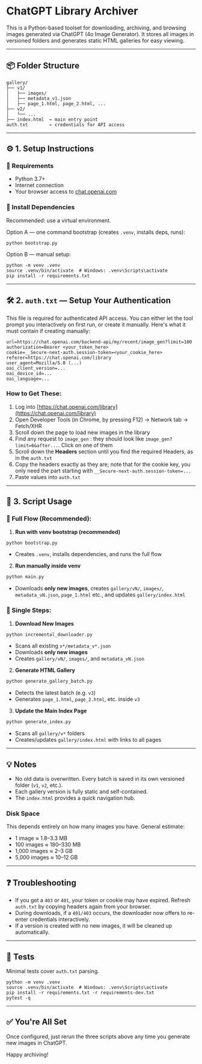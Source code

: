 # ChatGPT Library Archiver

This is a Python-based toolset for downloading, archiving, and browsing images generated via ChatGPT (4o Image Generator). It stores all images in versioned folders and generates static HTML galleries for easy viewing.

---

## 📦 Folder Structure

```
gallery/
├── v1/
│   ├── images/
│   ├── metadata_v1.json
│   ├── page_1.html, page_2.html, ...
├── v2/
│   └── ...
├── index.html  ← main entry point
auth.txt        ← credentials for API access
```

---

## ⚙️ 1. Setup Instructions

### 🔹 Requirements

- Python 3.7+
- Internet connection
- Your browser access to [chat.openai.com](https://chat.openai.com)

### 🔹 Install Dependencies

Recommended: use a virtual environment.

Option A — one command bootstrap (creates `.venv`, installs deps, runs):

```
python bootstrap.py
```

Option B — manual setup:

```
python -m venv .venv
source .venv/bin/activate  # Windows: .venv\Scripts\activate
pip install -r requirements.txt
```

---

## 🛠 2. `auth.txt` — Setup Your Authentication

This file is required for authenticated API access. You can either let the tool prompt you interactively on first run, or create it manually. Here's what it must contain if creating manually:

```
url=https://chat.openai.com/backend-api/my/recent/image_gen?limit=100
authorization=Bearer <your_token_here>
cookie=__Secure-next-auth.session-token=<your_cookie_here>
referer=https://chat.openai.com/library
user_agent=Mozilla/5.0 (...)
oai_client_version=...
oai_device_id=...
oai_language=...
```

### How to Get These:
1. Log into [https://chat.openai.com/library](https://chat.openai.com/library)
2. Open Developer Tools (in Chrome, by pressing F12) → Network tab → Fetch/XHR
3. Scroll down the page to load new images in the library
4. Find any request to `image_gen` : they should look like `image_gen?limit=6&after...`. Click on one of them
5. Scroll down the **Headers** section until you find the required Headers, as in the `auth.txt`
6. Copy the headers exactly as they are; note that for the cookie key, you only need the part starting with `__Secure-next-auth.session-token=...`
7. Paste values into `auth.txt`

---

## 🚀 3. Script Usage
### 🧭 Full Flow (Recommended):

1. **Run with venv bootstrap (recommended)**

```bash
python bootstrap.py
```
- Creates `.venv`, installs dependencies, and runs the full flow

2. **Run manually inside venv**

```bash
python main.py
```
- Downloads **only new images**, creates `gallery/vN/`, `images/`, `metadata_vN.json`, `page_1.html` etc., and updates `gallery/index.html`

### 🧭 Single Steps:

1. **Download New Images**

```bash
python incremental_downloader.py
```

- Scans all existing `v*/metadata_v*.json`
- Downloads **only new images**
- Creates `gallery/vN/`, `images/`, and `metadata_vN.json`

2. **Generate HTML Gallery**

```bash
python generate_gallery_batch.py
```

- Detects the latest batch (e.g. `v3`)
- Generates `page_1.html`, `page_2.html`, etc. inside `v3`

3. **Update the Main Index Page**

```bash
python generate_index.py
```

- Scans all `gallery/v*` folders
- Creates/updates `gallery/index.html` with links to all pages

---

## 💡 Notes

- No old data is overwritten. Every batch is saved in its own versioned folder (`v1`, `v2`, etc.).
- Each gallery version is fully static and self-contained.
- The `index.html` provides a quick navigation hub.

### Disk Space
This depends entirely on how many images you have.
General estimate:
- 1 image ≈ 1.8–3.3 MB
- 100 images ≈ 180–330 MB
- 1,000 images ≈ 2–3 GB
- 5,000 images ≈ 10–12 GB

---

## ❓ Troubleshooting

- If you get a `403` or `401`, your token or cookie may have expired. Refresh `auth.txt` by copying headers again from your browser.
- During downloads, if a `401/403` occurs, the downloader now offers to re-enter credentials interactively.
- If a version is created with no new images, it will be cleaned up automatically.

---

## 🧪 Tests

Minimal tests cover `auth.txt` parsing.

```
python -m venv .venv
source .venv/bin/activate  # Windows: .venv\Scripts\activate
pip install -r requirements.txt -r requirements-dev.txt
pytest -q
```

---

## ✅ You're All Set

Once configured, just rerun the three scripts above any time you generate new images in ChatGPT.

Happy archiving!
